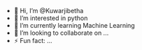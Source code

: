 - 👋 Hi, I’m @Kuwarjibetha
- 👀 I’m interested in python
- 🌱 I’m currently learning Machine Learning 
- 💞️ I’m looking to collaborate on ...
- ⚡ Fun fact: ...

<!---
Kuwarjibetha/Kuwarjibetha is a ✨ special ✨ repository because its `README.md` (this file) appears on your GitHub profile.
You can click the Preview link to take a look at your changes.
--->
